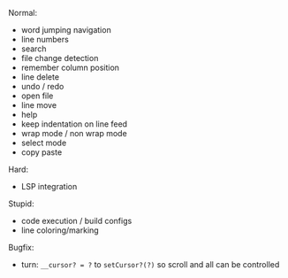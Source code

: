 Normal:
- word jumping navigation
- line numbers
- search
- file change detection
- remember column position
- line delete
- undo / redo
- open file
- line move
- help
- keep indentation on line feed
- wrap mode / non wrap mode
- select mode
- copy paste

Hard:
- LSP integration

Stupid:
- code execution / build configs
- line coloring/marking

Bugfix:
- turn: `__cursor? = ?` to `setCursor?(?)` so scroll and all can be controlled